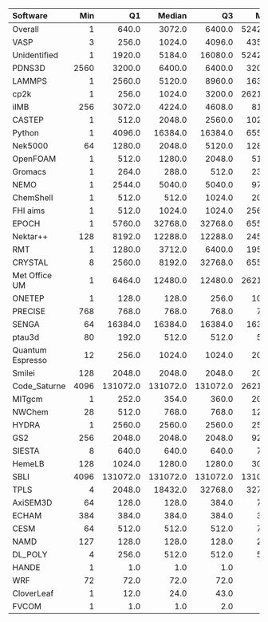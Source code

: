 | Software         |   Min |       Q1 |   Median |       Q3 |    Max |    Jobs |   PercentUse |
|:-----------------|------:|---------:|---------:|---------:|-------:|--------:|-------------:|
| Overall          |     1 |    640.0 |   3072.0 |   6400.0 | 524288 | 2165760 |        100.0 |
| VASP             |     3 |    256.0 |   1024.0 |   4096.0 |  43520 |  247933 |         33.1 |
| Unidentified     |     1 |   1920.0 |   5184.0 |  16080.0 | 524288 |   83927 |         23.2 |
| PDNS3D           |  2560 |   3200.0 |   6400.0 |   6400.0 |  32000 |     326 |          9.1 |
| LAMMPS           |     1 |   2560.0 |   5120.0 |   8960.0 |  16384 |    5729 |          5.4 |
| cp2k             |     1 |    256.0 |   1024.0 |   3200.0 | 262144 |    6283 |          5.2 |
| iIMB             |   256 |   3072.0 |   4224.0 |   4608.0 |   8192 |     664 |          3.0 |
| CASTEP           |     1 |    512.0 |   2048.0 |   2560.0 |  10240 | 1762102 |          2.9 |
| Python           |     1 |   4096.0 |  16384.0 |  16384.0 |  65536 |    5118 |          2.5 |
| Nek5000          |    64 |   1280.0 |   2048.0 |   5120.0 |  12800 |     231 |          1.7 |
| OpenFOAM         |     1 |    512.0 |   1280.0 |   2048.0 |   5120 |    1796 |          1.4 |
| Gromacs          |     1 |    264.0 |    288.0 |    512.0 |   2304 |   18002 |          1.4 |
| NEMO             |     1 |   2544.0 |   5040.0 |   5040.0 |   9728 |    5040 |          1.4 |
| ChemShell        |     1 |    512.0 |    512.0 |   1024.0 |   2048 |     747 |          1.4 |
| FHI aims         |     1 |    512.0 |   1024.0 |   1024.0 |  25600 |   16139 |          1.3 |
| EPOCH            |     1 |   5760.0 |  32768.0 |  32768.0 |  65536 |     115 |          1.2 |
| Nektar++         |   128 |   8192.0 |  12288.0 |  12288.0 |  24576 |     126 |          1.1 |
| RMT              |     1 |   1280.0 |   3712.0 |   6400.0 |  19584 |     479 |          0.8 |
| CRYSTAL          |     8 |   2560.0 |   8192.0 |  32768.0 |  65536 |     363 |          0.7 |
| Met Office UM    |     1 |   6464.0 |  12480.0 |  12480.0 | 262144 |     733 |          0.6 |
| ONETEP           |     1 |    128.0 |    128.0 |    256.0 |   1024 |    2014 |          0.5 |
| PRECISE          |   768 |    768.0 |    768.0 |    768.0 |    768 |      44 |          0.4 |
| SENGA            |    64 |  16384.0 |  16384.0 |  16384.0 |  16384 |      20 |          0.3 |
| ptau3d           |    80 |    192.0 |    512.0 |    512.0 |    512 |       8 |          0.3 |
| Quantum Espresso |    12 |    256.0 |   1024.0 |   1024.0 |   2048 |    3698 |          0.2 |
| Smilei           |   128 |   2048.0 |   2048.0 |   2048.0 |   2048 |     287 |          0.2 |
| Code_Saturne     |  4096 | 131072.0 | 131072.0 | 131072.0 | 262144 |      56 |          0.2 |
| MITgcm           |     1 |    252.0 |    354.0 |    360.0 |   2000 |    1573 |          0.1 |
| NWChem           |    28 |    512.0 |    768.0 |    768.0 |   1280 |     157 |          0.1 |
| HYDRA            |     1 |   2560.0 |   2560.0 |   2560.0 |   2560 |     746 |          0.1 |
| GS2              |   256 |   2048.0 |   2048.0 |   2048.0 |   9216 |     751 |          0.1 |
| SIESTA           |     8 |    640.0 |    640.0 |    640.0 |    768 |      39 |          0.1 |
| HemeLB           |   128 |   1024.0 |   1280.0 |   1280.0 |   3072 |      21 |          0.1 |
| SBLI             |  4096 | 131072.0 | 131072.0 | 131072.0 | 131072 |       8 |          0.0 |
| TPLS             |     4 |   2048.0 |  18432.0 |  32768.0 |  32768 |      31 |          0.0 |
| AxiSEM3D         |    64 |    128.0 |    128.0 |    384.0 |    768 |      14 |          0.0 |
| ECHAM            |   384 |    384.0 |    384.0 |    384.0 |    384 |      19 |          0.0 |
| CESM             |    64 |    512.0 |    512.0 |    512.0 |    768 |      48 |          0.0 |
| NAMD             |   127 |    128.0 |    128.0 |    128.0 |    256 |     103 |          0.0 |
| DL_POLY          |     4 |    256.0 |    512.0 |    512.0 |    512 |      70 |          0.0 |
| HANDE            |     1 |      1.0 |      1.0 |      1.0 |      1 |     102 |          0.0 |
| WRF              |    72 |     72.0 |     72.0 |     72.0 |     72 |       1 |          0.0 |
| CloverLeaf       |     1 |     12.0 |     24.0 |     43.0 |     64 |      87 |          0.0 |
| FVCOM            |     1 |      1.0 |      1.0 |      2.0 |      2 |      10 |          0.0 |